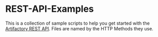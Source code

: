 # REST-API-Examples
This is a collection of sample scripts to help you get started with the [Artifactory REST API](https://www.jfrog.com/confluence/display/RTF/Artifactory+REST+API). Files are named by the HTTP Methods they use. 

